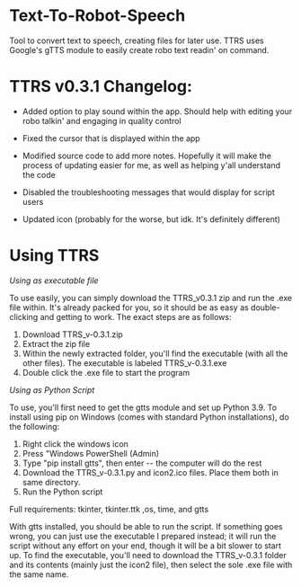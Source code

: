 # Text-To-Robot-Speech
Tool to convert text to speech, creating files for later use. TTRS uses Google's gTTS module to easily create robo text readin' on command.

# TTRS v0.3.1 Changelog:
- Added option to play sound within the app. Should help with editing your robo talkin' and engaging in quality control

- Fixed the cursor that is displayed within the app

- Modified source code to add more notes. Hopefully it will make the process of updating easier for me, as well as helping y'all understand the code

- Disabled the troubleshooting messages that would display for script users

- Updated icon (probably for the worse, but idk. It's definitely different)

# Using TTRS
*Using as executable file*

To use easily, you can simply download the TTRS_v0.3.1 zip and run the .exe file within. It's already packed for you, so it should be as easy as double-clicking 
and getting to work. The exact steps are as follows:
1. Download TTRS_v-0.3.1.zip
2. Extract the zip file
3. Within the newly extracted folder, you'll find the executable (with all the other files). The executable is labeled TTRS_v-0.3.1.exe
4. Double click the .exe file to start the program

*Using as Python Script*

To use, you'll first need to get the gtts module and set up Python 3.9. To install using pip on Windows (comes with standard Python installations), do the following: 
1. Right click the windows icon
2. Press "Windows PowerShell (Admin)
3. Type "pip install gtts", then enter -- the computer will do the rest
4. Download the TTRS_v-0.3.1.py and icon2.ico files. Place them both in same directory.
5. Run the Python script

Full requirements: tkinter, tkinter.ttk ,os, time, and gtts

With gtts installed, you should be able to run the script. If something goes wrong, you can just use the executable I prepared instead; it will run the script without any effort on your end, though it will be a bit slower to start up. To find the executable, you'll need to download the TTRS_v-0.3.1 folder and its contents (mainly just the icon2 file),
then select the sole .exe file with the same name.
